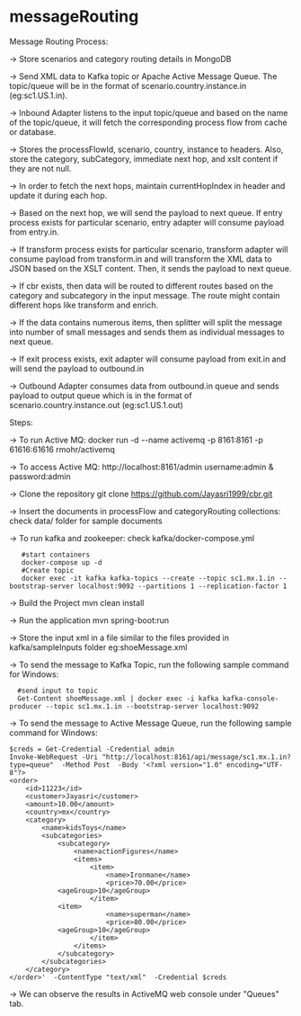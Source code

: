 # messageRouting
Message Routing
Process:

-> Store scenarios and category routing details in MongoDB

-> Send XML data to Kafka topic or Apache Active Message Queue. The topic/queue will be in the format of scenario.country.instance.in (eg:sc1.US.1.in).

-> Inbound Adapter listens to the input topic/queue and based on the name of the topic/queue, it will fetch the corresponding process flow from cache or database.

-> Stores the processFlowId, scenario, country, instance to headers. Also, store the category, subCategory, immediate next hop, and xslt content if they are not null.

-> In order to fetch the next hops, maintain currentHopIndex in header and update it during each hop.

-> Based on the next hop, we will send the payload to next queue. If entry process exists for particular scenario, entry adapter will consume payload from entry.in.

-> If transform process exists for particular scenario, transform adapter will consume payload from transform.in and will transform the XML data to JSON based on the XSLT content. Then, it sends the payload to next queue.

-> If cbr exists, then data will be routed to different routes based on the category and subcategory in the input message. The route might contain different hops like transform and enrich.

-> If the data contains numerous items, then splitter will split the message into number of small messages and sends them as individual messages to next queue.

-> If exit process exists, exit adapter will consume payload from exit.in and will send the payload to outbound.in

-> Outbound Adapter consumes data from outbound.in queue and sends payload to output queue which is in the format of scenario.country.instance.out (eg:sc1.US.1.out)

Steps:

-> To run Active MQ: docker run -d --name activemq -p 8161:8161 -p 61616:61616 rmohr/activemq

-> To access Active MQ: http://localhost:8161/admin username:admin & password:admin

-> Clone the repository git clone https://github.com/Jayasri1999/cbr.git

-> Insert the documents in processFlow and categoryRouting collections: check data/ folder for sample documents

-> To run kafka and zookeeper: check kafka/docker-compose.yml

```
   #start containers
   docker-compose up -d
   #Create topic
   docker exec -it kafka kafka-topics --create --topic sc1.mx.1.in --bootstrap-server localhost:9092 --partitions 1 --replication-factor 1
```
-> Build the Project mvn clean install

-> Run the application mvn spring-boot:run

-> Store the input xml in a file similar to the files provided in kafka/sampleInputs folder eg:shoeMessage.xml

-> To send the message to Kafka Topic, run the following sample command for Windows:

```
  #send input to topic
  Get-Content shoeMessage.xml | docker exec -i kafka kafka-console-producer --topic sc1.mx.1.in --bootstrap-server localhost:9092
```

-> To send the message to Active Message Queue, run the following sample command for Windows:

```
$creds = Get-Credential -Credential admin
Invoke-WebRequest -Uri "http://localhost:8161/api/message/sc1.mx.1.in?type=queue"  -Method Post  -Body '<?xml version="1.0" encoding="UTF-8"?>
<order>
    <id>11223</id>
    <customer>Jayasri</customer>
    <amount>10.00</amount>
    <country>mx</country>
    <category>
        <name>kidsToys</name>
        <subcategories>
            <subcategory>
                <name>actionFigures</name>
                <items>
                    <item>
                        <name>Ironmane</name>
                        <price>70.00</price>
			<ageGroup>10</ageGroup>
                    </item>
		    <item>
                        <name>superman</name>
                        <price>80.00</price>
			<ageGroup>10</ageGroup>
                    </item>
                </items>
            </subcategory>
        </subcategories>
    </category>
</order>'  -ContentType "text/xml"  -Credential $creds

```

-> We can observe the results in ActiveMQ web console under "Queues" tab.
